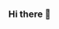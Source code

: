 ### Hi there 👋

<!--
**DawidWerpachowski/DawidWerpachowski** is a ✨ _special_ ✨ repository because its `README.md` (this file) appears on your GitHub profile.
http://www.youtube.com/@DaveWerp
Here are some ideas to get you started:

- 🔭 I’m currently working on ...
- 🌱 I’m currently learning ...
- 👯 I’m looking to collaborate on ...
- 🤔 I’m looking for help with ...
- 💬 Ask me about ...
- 📫 How to reach me: ...
- 😄 Pronouns: ...
- ⚡ Fun fact: ...
-->
